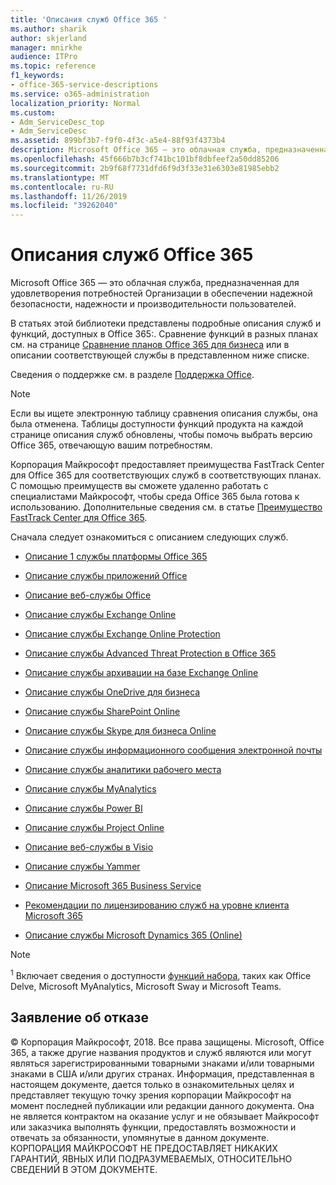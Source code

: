 ```yaml
---
title: 'Описания служб Office 365 '
ms.author: sharik
author: skjerland
manager: mnirkhe
audience: ITPro
ms.topic: reference
f1_keywords:
- office-365-service-descriptions
ms.service: o365-administration
localization_priority: Normal
ms.custom:
- Adm_ServiceDesc_top
- Adm_ServiceDesc
ms.assetid: 899bf3b7-f9f0-4f3c-a5e4-88f93f4373b4
description: Microsoft Office 365 — это облачная служба, предназначенная для удовлетворения потребностей Организации в обеспечении надежной безопасности, надежности и производительности пользователей.
ms.openlocfilehash: 45f666b7b3cf741bc101bf8dbfeef2a50dd85206
ms.sourcegitcommit: 2b9f68f7731dfd6f9d3f33e31e6303e81985ebb2
ms.translationtype: MT
ms.contentlocale: ru-RU
ms.lasthandoff: 11/26/2019
ms.locfileid: "39262040"
---
```

# <a name="office-365-service-descriptions"></a>Описания служб Office 365 

Microsoft Office 365 — это облачная служба, предназначенная для удовлетворения потребностей Организации в обеспечении надежной безопасности, надежности и производительности пользователей. 
  
В статьях этой библиотеки представлены подробные описания служб и функций, доступных в Office 365:. Сравнение функций в разных планах см. на странице [Сравнение планов Office 365 для бизнеса](https://go.microsoft.com/fwlink/?LinkID=799177&amp;clcid=0x409) или в описании соответствующей службы в представленном ниже списке. 
  
Сведения о поддержке см. в разделе [Поддержка Office](https://support.office.com/).
  
> [!NOTE]
> Если вы ищете электронную таблицу сравнения описания службы, она была отменена. Таблицы доступности функций продукта на каждой странице описания служб обновлены, чтобы помочь выбрать версию Office 365, отвечающую вашим потребностям. 
  
Корпорация Майкрософт предоставляет преимущества FastTrack Center для Office 365 для соответствующих служб в соответствующих планах. С помощью преимуществ вы сможете удаленно работать с специалистами Майкрософт, чтобы среда Office 365 была готова к использованию. Дополнительные сведения см. в статье [Преимущество FastTrack Center для Office 365](https://docs.microsoft.com/fasttrack/O365-fasttrack-benefit-for-office-365).
  
Сначала следует ознакомиться с описанием следующих служб.
  
- [Описание 1 службы платформы Office 365](office-365-platform-service-description/office-365-platform-service-description.md)<sup></sup>
    
- [Описание службы приложений Office](office-applications-service-description/office-applications-service-description.md)
    
- [Описание веб-службы Office](office-online-service-description/office-online-service-description.md)
    
- [Описание службы Exchange Online](exchange-online-service-description/exchange-online-service-description.md)
    
- [Описание службы Exchange Online Protection](exchange-online-protection-service-description/exchange-online-protection-service-description.md)
    
- [Описание службы Advanced Threat Protection в Office 365](office-365-advanced-threat-protection-service-description.md)
    
- [Описание службы архивации на базе Exchange Online](exchange-online-archiving-service-description/exchange-online-archiving-service-description.md)
    
- [Описание службы OneDrive для бизнеса](onedrive-for-business-service-description.md)
    
- [Описание службы SharePoint Online](sharepoint-online-service-description/sharepoint-online-service-description.md)
    
- [Описание службы Skype для бизнеса Online](skype-for-business-online-service-description/skype-for-business-online-service-description.md)
    
- [Описание службы информационного сообщения электронной почты](briefing-service-description.md)

- [Описание службы аналитики рабочего места](workplace-analytics-service-description.md)

- [Описание службы MyAnalytics](mya-service-description.md)
    
- [Описание службы Power BI](power-bi-service-description.md)
    
- [Описание службы Project Online](project-online-service-description/project-online-service-description.md)
    
- [Описание веб-службы в Visio](visio-online-service-description/visio-online-service-description.md)
    
- [Описание службы Yammer](yammer-service-description/yammer-service-description.md)

- [Описание Microsoft 365 Business Service](microsoft-365-service-descriptions/microsoft-365-business-service-description.md)

- [Рекомендации по лицензированию служб на уровне клиента Microsoft 365](microsoft-365-service-descriptions/microsoft-365-tenantlevel-services-licensing-guidance/microsoft-365-tenantlevel-services-licensing-guidance.md)
    
- [Описание службы Microsoft Dynamics 365 (Online)](microsoft-dynamics-365-online-service-description.md)
    
> [!NOTE]
> <sup>1</sup> Включает сведения о доступности [функций набора](https://docs.microsoft.com/office365/servicedescriptions/office-365-platform-service-description/office-365-suite-features), таких как Office Delve, Microsoft MyAnalytics, Microsoft Sway и Microsoft Teams.
  
## <a name="disclaimer"></a>Заявление об отказе

© Корпорация Майкрософт, 2018. Все права защищены. Microsoft, Office 365, а также другие названия продуктов и служб являются или могут являться зарегистрированными товарными знаками и/или товарными знаками в США и/или других странах. Информация, представленная в настоящем документе, дается только в ознакомительных целях и представляет текущую точку зрения корпорации Майкрософт на момент последней публикации или редакции данного документа. Она не является контрактом на оказание услуг и не обязывает Майкрософт или заказчика выполнять функции, предоставлять возможности и отвечать за обязанности, упомянутые в данном документе. КОРПОРАЦИЯ МАЙКРОСОФТ НЕ ПРЕДОСТАВЛЯЕТ НИКАКИХ ГАРАНТИЙ, ЯВНЫХ ИЛИ ПОДРАЗУМЕВАЕМЫХ, ОТНОСИТЕЛЬНО СВЕДЕНИЙ В ЭТОМ ДОКУМЕНТЕ. 
  
